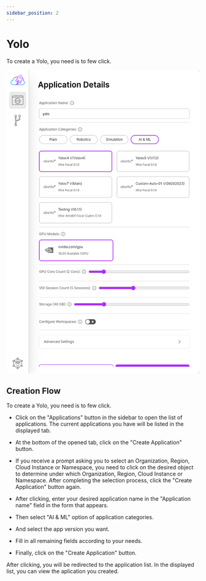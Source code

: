 ```yaml
---
sidebar_position: 2
---
```


# Yolo

To create a Yolo, you need is to few click.

![To create a Yolo, you need is to few click.](./img/yolo.png)

## Creation Flow

To create a Yolo, you need is to few click.

- Click on the "Applications" button in the sidebar to open the list of applications. The current applications you have will be listed in the displayed tab.

- At the bottom of the opened tab, click on the "Create Application" button.

- If you receive a prompt asking you to select an Organization, Region, Cloud Instance or Namespace, you need to click on the desired object to determine under which Organization, Region, Cloud Instance or Namespace. After completing the selection process, click the "Create Application" button again.

- After clicking, enter your desired application name in the "Application name" field in the form that appears.

- Then select "AI & ML" option of application categories.

- And select the app version you want.

- Fill in all remaining fields according to your needs.

- Finally, click on the "Create Application" button.

After clicking, you will be redirected to the application list. In the displayed list, you can view the aplication you created.
